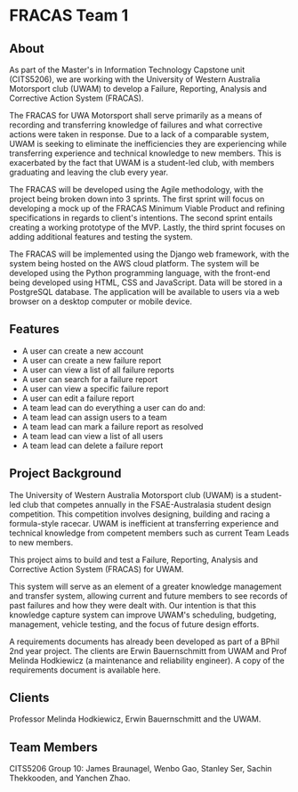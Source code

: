 # FRACAS Team 1

## About

As part of the Master's in Information Technology Capstone unit (CITS5206), we are working with the University of Western Australia Motorsport club (UWAM) to develop a Failure, Reporting, Analysis and Corrective Action System (FRACAS).  

The FRACAS for UWA Motorsport shall serve primarily as a means of recording and transferring knowledge of failures and what corrective actions were taken in response. Due to a lack of a comparable system, UWAM is seeking to eliminate the inefficiencies they are experiencing while transferring experience and technical knowledge to new members. This is exacerbated by the fact that UWAM is a student-led club, with members graduating and leaving the club every year.  

The FRACAS will be developed using the Agile methodology, with the project being broken down into 3 sprints. The first sprint will focus on developing a mock up  of the FRACAS Minimum Viable Product and refining specifications in regards to client's intentions. The second sprint entails creating a working prototype of the MVP. Lastly, the third sprint focuses on adding additional features and testing the system.  

The FRACAS will be implemented using the Django web framework, with the system being hosted on the AWS cloud platform. The system will be developed using the Python programming language, with the front-end being developed using HTML, CSS and JavaScript. Data will be stored in a PostgreSQL database. The application will be available to users via a web browser on a desktop computer or mobile device.  

## Features

* A user can create a new account
* A user can create a new failure report
* A user can view a list of all failure reports
* A user can search for a failure report
* A user can view a specific failure report
* A user can edit a failure report
* A team lead can do everything a user can do and:
* A team lead can assign users to a team
* A team lead can mark a failure report as resolved
* A team lead can view a list of all users
* A team lead can delete a failure report

## Project Background

The University of Western Australia Motorsport club (UWAM) is a student-led club that competes annually in the FSAE-Australasia student design competition. This competition involves designing, building and racing a formula-style racecar. UWAM is inefficient at transferring experience and technical knowledge from competent members such as current Team Leads to new members.  

This project aims to build and test a Failure, Reporting, Analysis and Corrective Action System (FRACAS) for UWAM.  

This system will serve as an element of a greater knowledge management and transfer system, allowing current and future members to see records of past failures and how they were dealt with. Our intention is that this knowledge capture system can improve UWAM's scheduling, budgeting, management, vehicle testing, and the focus of future design efforts.  

A requirements documents has already been developed as part of a BPhil 2nd year project. The clients are Erwin Bauernschmitt from UWAM and Prof Melinda Hodkiewicz (a maintenance and reliability engineer). A copy of the requirements document is available here.  

## Clients

Professor Melinda Hodkiewicz, Erwin Bauernschmitt and the UWAM.  

## Team Members

CITS5206 Group 10: James Braunagel, Wenbo Gao, Stanley Ser, Sachin Thekkooden, and Yanchen Zhao.  
